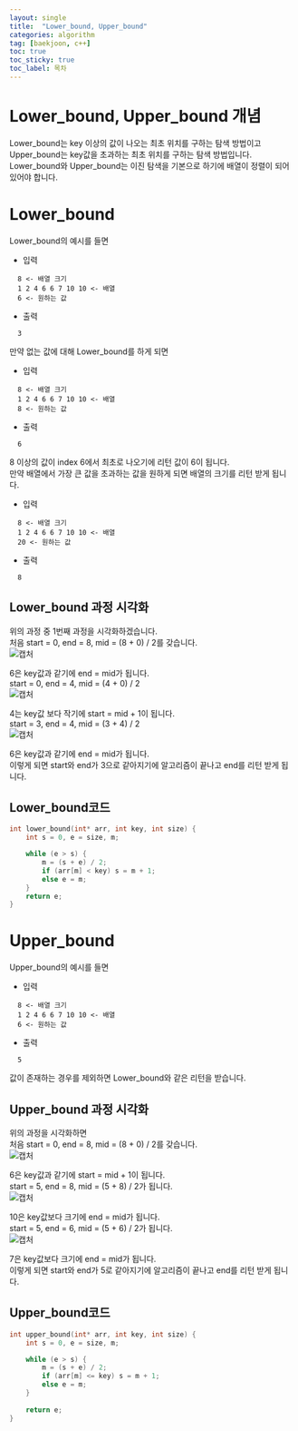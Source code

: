 ```yaml
---
layout: single
title:  "Lower_bound, Upper_bound"
categories: algorithm
tag: [baekjoon, c++]
toc: true
toc_sticky: true
toc_label: 목차
---
```


# Lower_bound, Upper_bound 개념
Lower_bound는 key 이상의 값이 나오는 최초 위치를 구하는 탐색 방법이고   
Upper_bound는 key값을 초과하는 최초 위치를 구하는 탐색 방법입니다.   
Lower_bound와 Upper_bound는 이진 탐색을 기본으로 하기에 배열이 정렬이 되어 있어야 합니다.   

# Lower_bound
Lower_bound의 예시를 들면
* 입력
```
  8 <- 배열 크기
  1 2 4 6 6 7 10 10 <- 배열
  6 <- 원하는 값
```
* 출력
```
  3
```   
만약 없는 값에 대해 Lower_bound를 하게 되면
* 입력
```
  8 <- 배열 크기
  1 2 4 6 6 7 10 10 <- 배열
  8 <- 원하는 값
```
* 출력
```
  6
```
8 이상의 값이 index 6에서 최초로 나오기에 리턴 값이 6이 됩니다.   
만약 배열에서 가장 큰 값을 초과하는 값을 원하게 되면 배열의 크기를 리턴 받게 됩니다.
* 입력
```
  8 <- 배열 크기
  1 2 4 6 6 7 10 10 <- 배열
  20 <- 원하는 값
```
* 출력
```
  8
```

## Lower_bound 과정 시각화
위의 과정 중 1번째 과정을 시각화하겠습니다.   
처음 start = 0, end = 8, mid = (8 + 0) / 2를 갖습니다.   
![캡처](https://github.com/124coding/124coding.github.io/assets/114299892/26047666-e414-45e7-a599-13cac63bf846)   

6은 key값과 같기에 end = mid가 됩니다.   
start = 0, end = 4, mid = (4 + 0) / 2   
![캡처](https://github.com/124coding/124coding.github.io/assets/114299892/d8c480c0-2b4f-4b9d-9aef-ad03b9f80520)   

4는 key값 보다 작기에 start = mid + 1이 됩니다.   
start = 3, end = 4, mid = (3 + 4) / 2   
![캡처](https://github.com/124coding/124coding.github.io/assets/114299892/78e5b4ad-3495-4fa6-9a7f-07a8cae9a1f7)   

6은 key값과 같기에 end = mid가 됩니다.   
이렇게 되면 start와 end가 3으로 같아지기에 알고리즘이 끝나고 end를 리턴 받게 됩니다.   

## Lower_bound코드
```c
int lower_bound(int* arr, int key, int size) {
	int s = 0, e = size, m;

	while (e > s) {
		m = (s + e) / 2;
		if (arr[m] < key) s = m + 1;
		else e = m;
	}
	return e;
}
```   

# Upper_bound   
Upper_bound의 예시를 들면   
* 입력
```
  8 <- 배열 크기
  1 2 4 6 6 7 10 10 <- 배열
  6 <- 원하는 값
```
* 출력
```
  5
```
값이 존재하는 경우를 제외하면 Lower_bound와 같은 리턴을 받습니다.   

## Upper_bound 과정 시각화
위의 과정을 시각화하면   
처음 start = 0, end = 8, mid = (8 + 0) / 2를 갖습니다.   
![캡처](https://github.com/124coding/124coding.github.io/assets/114299892/26047666-e414-45e7-a599-13cac63bf846)   

6은 key값과 같기에 start = mid + 1이 됩니다.   
start = 5, end = 8, mid = (5 + 8) / 2가 됩니다.   
![캡처](https://github.com/124coding/124coding.github.io/assets/114299892/758e2e15-bdcb-4f0c-aacb-d6689643ad2b)   

10은 key값보다 크기에 end = mid가 됩니다.   
start = 5, end = 6, mid = (5 + 6) / 2가 됩니다.   
![캡처](https://github.com/124coding/124coding.github.io/assets/114299892/74d7ced1-d86c-48f9-a6d8-907b6f5b4bf0)   

7은 key값보다 크기에 end = mid가 됩니다.   
이렇게 되면 start와 end가 5로 같아지기에 알고리즘이 끝나고 end를 리턴 받게 됩니다.   

## Upper_bound코드
```c
int upper_bound(int* arr, int key, int size) {
	int s = 0, e = size, m;

	while (e > s) {
		m = (s + e) / 2;
		if (arr[m] <= key) s = m + 1;
		else e = m;
	}
	
	return e;
}
```
